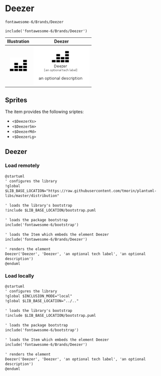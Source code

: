 # Deezer


```text
fontawesome-6/Brands/Deezer
```

```text
include('fontawesome-6/Brands/Deezer')
```



| Illustration | Deezer |
| :---: | :---: |
| ![illustration for Illustration](../../fontawesome-6/Brands/Deezer.png) | ![illustration for Deezer](../../fontawesome-6/Brands/Deezer.Local.png) |



## Sprites
The item provides the following sriptes:

- `<$DeezerXs>`
- `<$DeezerSm>`
- `<$DeezerMd>`
- `<$DeezerLg>`





## Deezer

### Load remotely
```plantuml
@startuml
' configures the library
!global $LIB_BASE_LOCATION="https://raw.githubusercontent.com/tmorin/plantuml-libs/master/distribution"

' loads the library's bootstrap
!include $LIB_BASE_LOCATION/bootstrap.puml

' loads the package bootstrap
include('fontawesome-6/bootstrap')

' loads the Item which embeds the element Deezer
include('fontawesome-6/Brands/Deezer')

' renders the element
Deezer('Deezer', 'Deezer', 'an optional tech label', 'an optional description')
@enduml
```

### Load locally
```plantuml
@startuml
' configures the library
!global $INCLUSION_MODE="local"
!global $LIB_BASE_LOCATION="../.."

' loads the library's bootstrap
!include $LIB_BASE_LOCATION/bootstrap.puml

' loads the package bootstrap
include('fontawesome-6/bootstrap')

' loads the Item which embeds the element Deezer
include('fontawesome-6/Brands/Deezer')

' renders the element
Deezer('Deezer', 'Deezer', 'an optional tech label', 'an optional description')
@enduml
```

